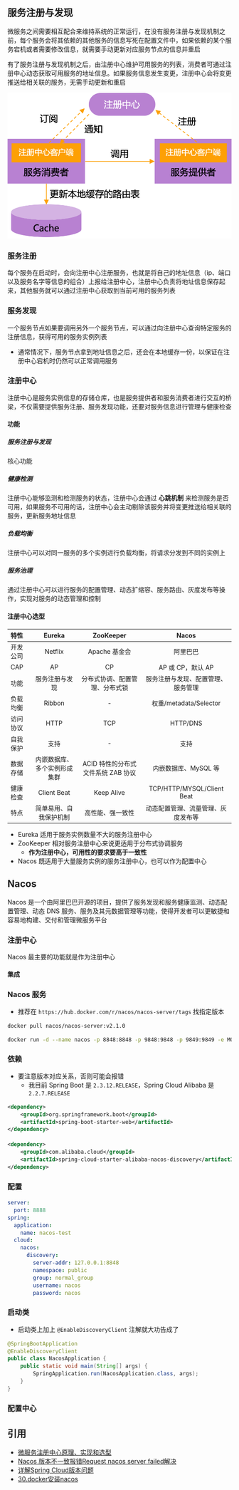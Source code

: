 ## 服务注册与发现

微服务之间需要相互配合来维持系统的正常运行，在没有服务注册与发现机制之前，每个服务会将其依赖的其他服务的信息写死在配置文件中，如果依赖的某个服务宕机或者需要修改信息，就需要手动更新对应服务节点的信息并重启

有了服务注册与发现机制之后，由注册中心维护可用服务的列表，消费者可通过注册中心动态获取可用服务的地址信息。如果服务信息发生变更，注册中心会将变更推送给相关联的服务，无需手动更新和重启

![](./md.assets/register-center.png)

### 服务注册

每个服务在启动时，会向注册中心注册服务，也就是将自己的地址信息（ip、端口以及服务名字等信息的组合）上报给注册中心，注册中心负责将地址信息保存起来，其他服务就可以通过注册中心获取到当前可用的服务列表

### 服务发现

一个服务节点如果要调用另外一个服务节点，可以通过向注册中心查询特定服务的注册信息，获得可用的服务实例列表

- 通常情况下，服务节点拿到地址信息之后，还会在本地缓存一份，以保证在注册中心宕机时仍然可以正常调用服务

### 注册中心

注册中心是服务实例信息的存储仓库，也是服务提供者和服务消费者进行交互的桥梁，不仅需要提供服务注册、服务发现功能，还要对服务信息进行管理与健康检查

#### 功能

##### 服务注册与发现

核心功能

##### 健康检测

注册中心能够监测和检测服务的状态，注册中心会通过 **心跳机制** 来检测服务是否可用，如果服务不可用的话，注册中心会主动剔除该服务并将变更推送给相关联的服务，更新服务地址信息

##### 负载均衡

注册中心可以对同一服务的多个实例进行负载均衡，将请求分发到不同的实例上

##### 服务治理

通过注册中心可以进行服务的配置管理、动态扩缩容、服务路由、灰度发布等操作，实现对服务的动态管理和控制

#### 注册中心选型

| 特性 | Eureka | ZooKeeper | Nacos |
| :- | :-: | :-: | :-: |
| 开发公司 | Netflix | Apache 基金会 | 阿里巴巴 |
| CAP | AP | CP | AP 或 CP，默认 AP |
| 功能 | 服务注册与发现 | 分布式协调、配置管理、分布式锁 | 服务注册与发现、配置管理、服务管理 |
| 负载均衡 | Ribbon | - | 权重/metadata/Selector |
| 访问协议 | HTTP | TCP | HTTP/DNS |
| 自我保护 | 支持 | - | 支持 |
| 数据存储 | 内嵌数据库、多个实例形成集群 | ACID 特性的分布式文件系统 ZAB 协议 | 内嵌数据库、MySQL 等 |
| 健康检查 | Client Beat | Keep Alive | TCP/HTTP/MYSQL/Client Beat |
| 特点 | 简单易用、自我保护机制 | 高性能、强一致性 | 动态配置管理、流量管理、灰度发布等 |

- Eureka 适用于服务实例数量不大的服务注册中心
- ZooKeeper 相对服务注册中心来说更适用于分布式协调服务
  - **作为注册中心，可用性的要求要高于一致性**
- Nacos 既适用于大量服务实例的服务注册中心，也可以作为配置中心

## Nacos

Nacos 是一个由阿里巴巴开源的项目，提供了服务发现和服务健康监测、动态配置管理、动态 DNS 服务、服务及其元数据管理等功能，使得开发者可以更敏捷和容易地构建、交付和管理微服务平台

### 注册中心

Nacos 最主要的功能就是作为注册中心

#### 集成

### Nacos 服务

- 推荐在 `https://hub.docker.com/r/nacos/nacos-server/tags` 找指定版本

```bash
docker pull nacos/nacos-server:v2.1.0
```

```bash
docker run -d --name nacos -p 8848:8848 -p 9848:9848 -p 9849:9849 -e MODE=standalone nacos/nacos-server
```

### 依赖

- 要注意版本对应关系，否则可能会报错
  - 我目前 Spring Boot 是 `2.3.12.RELEASE`，Spring Cloud Alibaba 是 `2.2.7.RELEASE`

```xml
<dependency>
    <groupId>org.springframework.boot</groupId>
    <artifactId>spring-boot-starter-web</artifactId>
</dependency>

<dependency>
    <groupId>com.alibaba.cloud</groupId>
    <artifactId>spring-cloud-starter-alibaba-nacos-discovery</artifactId>
</dependency>
```

### 配置

```yaml
server:
  port: 8888
spring:
  application:
    name: nacos-test
  cloud:
    nacos:
      discovery:
        server-addr: 127.0.0.1:8848
        namespace: public
        group: normal_group
        username: nacos
        password: nacos
```

### 启动类

- 启动类上加上 `@EnableDiscoveryClient` 注解就大功告成了

```java
@SpringBootApplication
@EnableDiscoveryClient
public class NacosApplication {
    public static void main(String[] args) {
        SpringApplication.run(NacosApplication.class, args);
    }
}
```

### 配置中心

## 引用

- [微服务注册中心原理、实现和选型](https://www.modb.pro/db/634009)
- [Nacos 版本不一致报错Request nacos server failed解决](https://www.jb51.net/article/267441.htm)
- [详解Spring Cloud版本问题](https://blog.csdn.net/Joker_ZJN/article/details/131019270)
- [30.docker安装nacos](https://www.cnblogs.com/cheng8/p/17608788.html)
